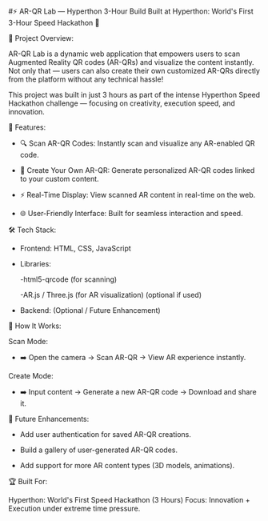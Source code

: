 #⚡ AR-QR Lab — Hyperthon 3-Hour Build
Built at Hyperthon: World's First 3-Hour Speed Hackathon 🚀

📜 Project Overview:

AR-QR Lab is a dynamic web application that empowers users to scan Augmented Reality QR codes (AR-QRs) and visualize the content instantly.
Not only that — users can also create their own customized AR-QRs directly from the platform without any technical hassle!

This project was built in just 3 hours as part of the intense Hyperthon Speed Hackathon challenge — focusing on creativity, execution speed, and innovation.

🎯 Features:

- 🔍 Scan AR-QR Codes: Instantly scan and visualize any AR-enabled QR code.

- 🎨 Create Your Own AR-QR: Generate personalized AR-QR codes linked to your custom content.

- ⚡ Real-Time Display: View scanned AR content in real-time on the web.

- 🌐 User-Friendly Interface: Built for seamless interaction and speed.

🛠️ Tech Stack:

- Frontend: HTML, CSS, JavaScript

- Libraries:

  -html5-qrcode (for scanning)

  -AR.js / Three.js (for AR visualization) (optional if used)

- Backend: (Optional / Future Enhancement)

🚀 How It Works:


Scan Mode:
- ➡️ Open the camera → Scan AR-QR → View AR experience instantly.

Create Mode:
- ➡️ Input content → Generate a new AR-QR code → Download and share it.

🎯 Future Enhancements:

- Add user authentication for saved AR-QR creations.

- Build a gallery of user-generated AR-QR codes.

- Add support for more AR content types (3D models, animations).

🏆 Built For:


Hyperthon: World's First Speed Hackathon (3 Hours)
Focus: Innovation + Execution under extreme time pressure.
